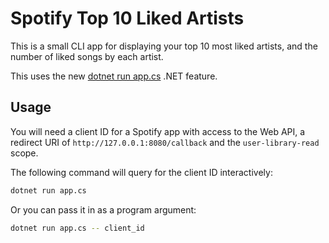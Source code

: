 # Spotify Top 10 Liked Artists

This is a small CLI app for displaying your top 10 most liked artists, and the number of liked songs by each artist.

This uses the new [dotnet run app.cs]() .NET feature. 

## Usage

You will need a client ID for a Spotify app with access to the Web API, a redirect URI of `http://127.0.0.1:8080/callback` and the `user-library-read` scope.

The following command will query for the client ID interactively:

```bash
dotnet run app.cs
```

Or you can pass it in as a program argument:

```bash
dotnet run app.cs -- client_id
```